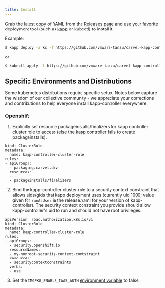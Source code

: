 ```yaml
---
title: Install
---
```


Grab the latest copy of YAML from the [Releases page](https://github.com/vmware-tanzu/carvel-kapp-controller/releases) and use your favorite deployment tool (such as [kapp](/kapp) or kubectl) to install it.

Example:

```bash
$ kapp deploy -a kc -f https://github.com/vmware-tanzu/carvel-kapp-controller/releases/latest/download/release.yml
```

or

```bash
$ kubectl apply -f https://github.com/vmware-tanzu/carvel-kapp-controller/releases/latest/download/release.yml
```

## Specific Environments and Distributions
Some kubernetes distributions require specific setup.
Notes below capture the wisdom of our collective community - we
appreciate your corrections and contributions to help everyone install
kapp-controller everywhere.

### Openshift
1. Explicitly set resource packageinstalls/finalizers for kapp controller cluster role to access (else the kapp controller fails to create packageinstalls).
```
kind: ClusterRole
metadata:
  name: kapp-controller-cluster-role
rules:
- apiGroups:
  - packaging.carvel.dev
  resources:
  ...
  - packageinstalls/finalizers
```
2. Bind the kapp-controller cluster role to a security context constraint that allows uids/gids that kapp deployment uses
(currently uid 1000; value given for `runAsUser` in the release.yaml for your
version of kapp-controller).
The security context constraint you provide should allow kapp-controller's uid
to run and should not have root privileges.
```
apiVersion: rbac.authorization.k8s.io/v1
kind: ClusterRole
metadata:
  name: kapp-controller-cluster-role
rules:
- apiGroups:
  - security.openshift.io
  resourceNames:
  - my-nonroot-security-context-contstraint
  resources:
  - securitycontextconstraints
  verbs:
  - use
```
3. Set the `IMGPKG_ENABLE_IAAS_AUTH` [environment
   variable](https://carvel.dev/imgpkg/docs/latest/auth/#via-iaas) to false.
